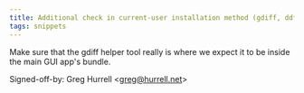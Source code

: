 ```yaml
---
title: Additional check in current-user installation method (gdiff, ddf9172)
tags: snippets
---
```


Make sure that the gdiff helper tool really is where we expect it to be inside the main GUI app's bundle.

Signed-off-by: Greg Hurrell &lt;greg@hurrell.net&gt;
